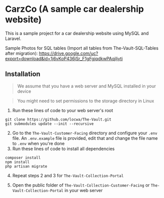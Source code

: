 # CarzCo (A sample car dealership website)

This is a sample project for a car dealership website using MySQL and Laravel.

Sample Photos for SQL tables (Import all tables from The-Vault-SQL-Tables after migration): https://drive.google.com/uc?export=download&id=1j6vKoP436jSr_F1gFgjqdkwPAqjljyti

## Installation

> We assume that you have a web server and MySQL installed in your device

> You might need to set permissions to the storage directory in Linux

1. Run these lines of code to your web server's root
```
git clone https://github.com/locwa/The-Vault.git 
git submodules update --init --recursive
```
2. Go to the `The-Vault-Customer-Facing` directory and configure your `.env` file. An `.env.example` file is provided, edit that and change the file name to `.env` when you're done
3. Run these lines of code to install all dependencies
```
composer install
npm install
php artisan migrate
```
4. Repeat steps 2 and 3 for `The-Vault-Collection-Portal`
   
5. Open the public folder of `The-Vault-Collection-Customer-Facing` or `The-Vault-Collection-Portal` in your web server
